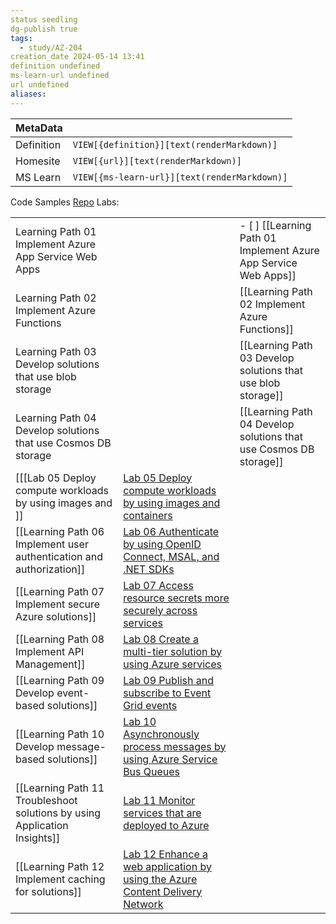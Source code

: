 ```yaml
---
status seedling
dg-publish true
tags:
  - study/AZ-204
creation_date 2024-05-14 13:41
definition undefined
ms-learn-url undefined
url undefined
aliases:
---
```


| MetaData   |                                              |
| ---------- | -------------------------------------------- |
| Definition | `VIEW[{definition}][text(renderMarkdown)]`   |
| Homesite   | `VIEW[{url}][text(renderMarkdown)]`          |
| MS Learn   | `VIEW[{ms-learn-url}][text(renderMarkdown)]` |

Code Samples  [Repo](https://github.com/MicrosoftLearning/AZ-204-DevelopingSolutionsforMicrosoftAzure.git)
Labs:

|                                                                           |                                                                                                                                                                                                      |                                                                   |
| ------------------------------------------------------------------------- | ---------------------------------------------------------------------------------------------------------------------------------------------------------------------------------------------------- | ----------------------------------------------------------------- |
| Learning Path 01 Implement Azure App Service Web Apps                     |                                                                                                                                                                                                      | - [ ] [[Learning Path 01 Implement Azure App Service Web Apps]]   |
| Learning Path 02 Implement Azure Functions                                |                                                                                                                                                                                                      | [[Learning Path 02  Implement Azure Functions]]                   |
| Learning Path 03 Develop solutions that use blob storage                  |                                                                                                                                                                                                      | [[Learning Path 03 Develop solutions that use blob storage]]      |
| Learning Path 04 Develop solutions that use Cosmos DB storage             |                                                                                                                                                                                                      | [[Learning Path 04 Develop solutions that use Cosmos DB storage]] |
| [[[Lab 05 Deploy compute workloads by using images and ]]                 | [Lab 05 Deploy compute workloads by using images and containers](https://microsoftlearning.github.io/AZ-204-DevelopingSolutionsforMicrosoftAzure/Instructions/Labs/AZ-204_lab_05.html)               |                                                                   |
| [[Learning Path 06 Implement user authentication and authorization]]      | [Lab 06 Authenticate by using OpenID Connect, MSAL, and .NET SDKs](https://microsoftlearning.github.io/AZ-204-DevelopingSolutionsforMicrosoftAzure/Instructions/Labs/AZ-204_lab_06.html)             |                                                                   |
| [[Learning Path 07 Implement secure Azure solutions]]                     | [Lab 07 Access resource secrets more securely across services](https://microsoftlearning.github.io/AZ-204-DevelopingSolutionsforMicrosoftAzure/Instructions/Labs/AZ-204_lab_07.html)                 |                                                                   |
| [[Learning Path 08 Implement API Management]]                             | [Lab 08 Create a multi-tier solution by using Azure services](https://microsoftlearning.github.io/AZ-204-DevelopingSolutionsforMicrosoftAzure/Instructions/Labs/AZ-204_lab_08.html)                  |                                                                   |
| [[Learning Path 09 Develop event-based solutions]]                        | [Lab 09 Publish and subscribe to Event Grid events](https://microsoftlearning.github.io/AZ-204-DevelopingSolutionsforMicrosoftAzure/Instructions/Labs/AZ-204_lab_09.html)                            |                                                                   |
| [[Learning Path 10 Develop message-based solutions]]                      | [Lab 10 Asynchronously process messages by using Azure Service Bus Queues](https://microsoftlearning.github.io/AZ-204-DevelopingSolutionsforMicrosoftAzure/Instructions/Labs/AZ-204_lab_10.html)     |                                                                   |
| [[Learning Path 11 Troubleshoot solutions by using Application Insights]] | [Lab 11 Monitor services that are deployed to Azure](https://microsoftlearning.github.io/AZ-204-DevelopingSolutionsforMicrosoftAzure/Instructions/Labs/AZ-204_lab_11.html)                           |                                                                   |
| [[Learning Path 12 Implement caching for solutions]]                      | [Lab 12 Enhance a web application by using the Azure Content Delivery Network](https://microsoftlearning.github.io/AZ-204-DevelopingSolutionsforMicrosoftAzure/Instructions/Labs/AZ-204_lab_12.html) |                                                                   |
